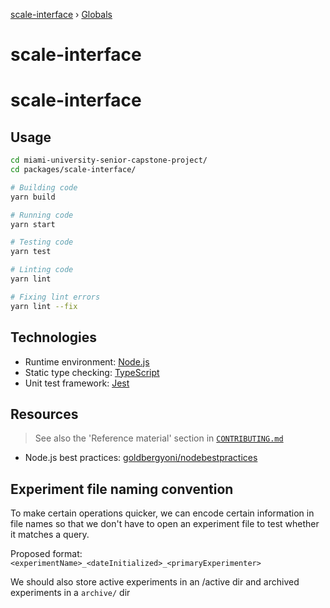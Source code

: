 [scale-interface](README.md) › [Globals](globals.md)

# scale-interface

[Node.js]: https://nodejs.org/en/docs/
[TypeScript]: https://www.typescriptlang.org/
[Jest]: https://jestjs.io/
[goldbergyoni/nodebestpractices]: https://github.com/goldbergyoni/nodebestpractices

# scale-interface

## Usage

```bash
cd miami-university-senior-capstone-project/
cd packages/scale-interface/

# Building code
yarn build

# Running code
yarn start

# Testing code
yarn test

# Linting code
yarn lint

# Fixing lint errors
yarn lint --fix
```

## Technologies

- Runtime environment: [Node.js]
- Static type checking: [TypeScript]
- Unit test framework: [Jest]

## Resources

> See also the 'Reference material' section in [`CONTRIBUTING.md`](../../CONTRIBUTING.md)

- Node.js best practices: [goldbergyoni/nodebestpractices]

## Experiment file naming convention

To make certain operations quicker, we can encode certain information in file names
so that we don't have to open an experiment file to test whether it matches a query.

Proposed format: `<experimentName>_<dateInitialized>_<primaryExperimenter>`

We should also store active experiments in an /active dir and archived experiments in
a `archive/` dir
